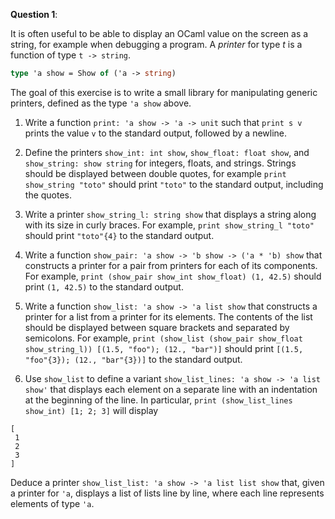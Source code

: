 **Question 1**:

It is often useful to be able to display an OCaml value on the screen as a string, for example when debugging a program. A _printer_ for type _t_ is a function of type `t -> string`.

```ocaml
type 'a show = Show of ('a -> string)
```

The goal of this exercise is to write a small library for manipulating generic printers, defined as the type `'a show` above.

1. Write a function `print: 'a show -> 'a -> unit` such that `print s v` prints the value `v` to the standard output, followed by a newline.

2. Define the printers `show_int: int show`, `show_float: float show`, and `show_string: show string` for integers, floats, and strings. Strings should be displayed between double quotes, for example `print show_string "toto"` should print `"toto"` to the standard output, including the quotes.

3. Write a printer `show_string_l: string show` that displays a string along with its size in curly braces. For example, `print show_string_l "toto"` should print `"toto"{4}` to the standard output.

4. Write a function `show_pair: 'a show -> 'b show -> ('a * 'b) show` that constructs a printer for a pair from printers for each of its components. For example, `print (show_pair show_int show_float) (1, 42.5)` should print `(1, 42.5)` to the standard output.

5. Write a function `show_list: 'a show -> 'a list show` that constructs a printer for a list from a printer for its elements. The contents of the list should be displayed between square brackets and separated by semicolons. For example, `print (show_list (show_pair show_float show_string_l)) [(1.5, "foo"); (12., "bar")]` should print `[(1.5, "foo"{3}); (12., "bar"{3})]` to the standard output.

6. Use `show_list` to define a variant `show_list_lines: 'a show -> 'a list show'` that displays each element on a separate line with an indentation at the beginning of the line. In particular, `print (show_list_lines show_int) [1; 2; 3]` will display
```
[
 1
 2
 3
]
```

   Deduce a printer `show_list_list: 'a show -> 'a list list show` that, given a printer for `'a`, displays a list of lists line by line, where each line represents elements of type `'a`.
